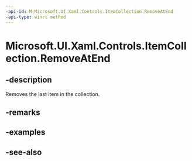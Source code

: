 ```yaml
---
-api-id: M:Microsoft.UI.Xaml.Controls.ItemCollection.RemoveAtEnd
-api-type: winrt method
---
```


<!-- Method syntax
public void RemoveAtEnd()
-->

# Microsoft.UI.Xaml.Controls.ItemCollection.RemoveAtEnd

## -description
Removes the last item in the collection.

## -remarks

## -examples

## -see-also
